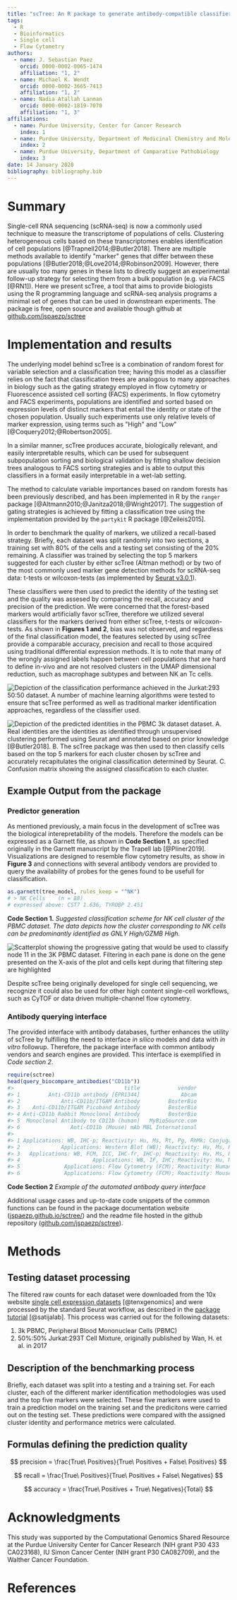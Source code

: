 ```yaml
---
title: "scTree: An R package to generate antibody-compatible classifiers from single-cell sequencing data"
tags:
  - R
  - Bioinformatics
  - Single cell
  - Flow Cytometry
authors:
  - name: J. Sebastian Paez
    orcid: 0000-0002-0065-1474
    affiliation: "1, 2"
  - name: Michael K. Wendt
    orcid: 0000-0002-3665-7413
    affiliation: "1, 2"
  - name: Nadia Atallah Lanman
    orcid: 0000-0002-1819-7070
    affiliation: "1, 3"
affiliations:
  - name: Purdue University, Center for Cancer Research
    index: 1
  - name: Purdue University, Department of Medicinal Chemistry and Molecular Pharmacology
    index: 2
  - name: Purdue University, Department of Comparative Pathobiology
    index: 3
date: 14 January 2020
bibliography: bibliography.bib
---
```


# Summary

Single-cell RNA sequencing (scRNA-seq) is now a commonly used technique to measure the transcriptome of populations of cells. Clustering heterogeneous cells based on these transcriptomes enables identification of cell populations [@Trapnell2014;@Butler2018]. There are multiple methods available to identify "marker" genes that differ between these populations [@Butler2018;@Love2014;@Robinson2009].  However, there are usually too many genes in these lists to directly suggest an experimental follow-up strategy for selecting them from a bulk population (e.g. via FACS [@RN1]). Here we present scTree, a tool that aims to provide biologists using the R programming language and scRNA-seq analysis programs a minimal set of genes that can be used in downstream experiments.  The package is free, open source and available though github at [github.com/jspaezp/sctree](https://github.com/jspaezp/sctree)

# Implementation and results

The underlying model behind scTree is a combination of random forest for variable
selection and a classification tree; having this model as a classifier relies on
the fact that classification trees are analogous to many approaches in biology such
as the gating strategy employed in flow cytometry or Fluorescence assisted
cell sorting (FACS) experiments. In flow cytometry and FACS experiments,
populations are identified and sorted based on expression levels of distinct markers
that entail the identity or state of the chosen population. Usually such experiments
use only relative levels of marker expression, using terms such as "High" and "Low"
[@Coquery2012;@Robertson2005].

In a similar manner, scTree produces accurate, biologically relevant, and easily
interpretable results, which can be used for subsequent subpopulation sorting and
biological validation by fitting shallow decision trees analogous to FACS sorting
strategies and is able to output this classifiers in a format easily interpretable
in a wet-lab setting.

The method to calculate variable importances based on random forests
has been previously described, and has been implemented
in R by the `ranger` package [@Altmann2010;@Janitza2018;@Wright2017].
The suggestion of gating strategies is achieved by fitting a classification tree using the implementation
provided by the `partykit` R package [@Zeileis2015].

In order to benchmark the quality of markers, we utilized a recall-based
strategy. Briefly, each dataset was split randomly into two sections,
a training set with 80% of the cells and a testing set consisting of the 20% remaining.
A classifier was trained by selecting the top 5 markers suggested for each
cluster by either scTree (Altman method) or by two of the most commonly used marker gene detection methods for scRNA-seq data: t-tests or wilcoxon-tests (as implemented by [Seurat v3.0.1](https://web.archive.org/save/https://satijalab.org/seurat/)).

These classifiers were then used to predict the identity of the testing
set and the quality was assesed by comparing the recall, accuracy and precision
of the prediction. We were concerned that the forest-based markers would artificially
favor scTree, therefore we utilized several classifiers for the markers derived from
either scTree, t-tests or wilcoxon-tests.
As shown in **Figures 1 and 2**, bias was not observed, and regardless of the final
classification model, the features selected by using scTree provide a comparable accuracy, precision and recall to those acquired using traditional differential expression methods. It is to note that many of the wrongly assigned labels happen between cell populations that are hard to define in-vivo and are not resolved clusters in the UMAP dimensional reduction, such as macrophage subtypes and between NK an Tc cells.

![**Depiction of the classification performance achieved in the Jurkat:293 50:50 dataset.**  A number of machine learning algorithms were tested to ensure that scTree performed as well as traditional marker identification approaches, regardless of the classifier used.](./paper_figures/benchmarks_5050_boxplot.png "Figure 1")

![**Depiction of the predicted identities in the PBMC 3k dataset dataset.** **A.** Real identities are the identities as identified through unsupervised clustering performed using Seurat and annotated based on prior knowledge [@Butler2018]. **B.** The scTree package was then used to then classify cells based on the top 5 markers for each cluster chosen by scTree and accurately recapitulates the original classification determined by Seurat. **C.** Confusion matrix showing the assigned classification to each cluster.](./paper_figures/pbmc_prediction_sctree.png "Figure 2")

## Example Output from the package

### Predictor generation

As mentioned previously, a main focus in the development of scTree was the biological
interepretability of the models. Therefore the models can be expressed as a Garnett file,
as shown in **Code Section 1**, as specified originally in the Garnett manuscript by the
Trapell lab [@Pliner2019].
Visualizations are designed to resemble flow cytometry results, as show in **Figure 3**
and connections with several antibody vendors are provided to query the availability of
probes for the genes found to be usefull for classification.

``` r
as.garnett(tree_model, rules_keep = "^NK")
# > NK Cells 	(n = 88)
# expressed above: CST7 1.636, TYROBP 2.451
```

**Code Section 1.** *Suggested classification scheme for NK cell cluster of the PBMC dataset.*
*The data depicts how the cluster corresponding to NK cells can be predominantly identified as GNLY High/GZMB High.*

![**Scatterplot showing the progressive gating that would be used to classify node 11 in the 3K PBMC dataset.** Filtering in each pane is done on the gene presented on the X-axis of the plot and cells kept during that filtering step are highlighted](./paper_figures/gates_plot_nkcells.png "Figure 3")

Despite scTree being originally developed for single
cell sequencing, we recognize it could also be used for other high content single-cell
workflows, such as CyTOF or data driven multiple-channel flow cytometry.

### Antibody querying interface

The provided interface with antibody databases, further enhances the utility of scTree by
fulfilling the need to interface *in silico* models and data with *in vitro*
followup. Therefore, the package interface with common antibody vendors
and search engines are provided. This interface is exemplified in *Code section 2*.

``` r
require(sctree)
head(query_biocompare_antibodies("CD11b"))
#>                                   title            vendor
#> 1         Anti-CD11b antibody [EPR1344]             Abcam
#> 2             Anti-CD11b/ITGAM Antibody         BosterBio
#> 3    Anti-CD11b/ITGAM Picoband Antibody         BosterBio
#> 4 Anti-CD11b Rabbit Monoclonal Antibody         BosterBio
#> 5  Monoclonal Antibody to CD11b (human)   MyBioSource.com
#> 6                Anti-CD11b (Mouse) mAb MBL International
#>                                                                                                            specification
#> 1 Applications: WB, IHC-p; Reactivity: Hu, Ms, Rt, Pg, RhMk; Conjugate/Tag: Unconjugated; Quantity: 10 µl, 40 µl, 100 µl
#> 2             Applications: Western Blot (WB); Reactivity: Hu, Ms, Rt; Conjugate/Tag: Unconjugated; Quantity: 100ug/vial
#> 3   Applications: WB, FCM, ICC, IHC-fr, IHC-p; Reactivity: Hu, Ms, Rt; Conjugate/Tag: Unconjugated; Quantity: 100ug/vial
#> 4                       Applications: WB, IF, IHC; Reactivity: Hu, Ms; Conjugate/Tag: Unconjugated; Quantity: 100ug/vial
#> 5              Applications: Flow Cytometry (FCM); Reactivity: Human (Hu); Conjugate/Tag: Unconjugated; Quantity: 0.1 mg
#> 6              Applications: Flow Cytometry (FCM); Reactivity: Mouse (Ms); Conjugate/Tag: Unconjugated; Quantity: 100 ug
```

**Code Section 2** *Example of the automated antibody query interface*

Additional usage cases and up-to-date code snippets of the common functions can be found
in the package documentation website
([jspaezp.github.io/sctree/](https://jspaezp.github.io/sctree/)) and the readme file hosted
in the github repository ([github.com/jspaezp/sctree](https://github.com/jspaezp/sctree)).

# Methods

## Testing dataset processing

The filtered raw counts for each dataset were downloaded from the 10x website
[single cell expression datasets](https://support.10xgenomics.com/single-cell-gene-expression/datasets)
[@tenxgenomics] and were processed by the standard Seurat workflow, as described in the
[package tutorial](https://web.archive.org/save/https://satijalab.org/seurat/v3.1/pbmc3k_tutorial.html) [@satijalab].
This process was carried out for the following datasets:

1. 3k PBMC, Peripheral Blood Mononuclear Cells (PBMC)
2. 50\%:50\% Jurkat:293T Cell Mixture, originally published by Wan, H. et al. in 2017

## Description of the benchmarking process

Briefly, each dataset was split into a testing and a training set. For each cluster,
each of the different marker identification methodologies was used and the top five
markers were selected. These five markers were used to
train a prediction model on the training set and the predicitons were carried out on the
testing set. These predictions were compared with the assigned cluster identity and
performance metrics were calculated.

## Formulas defining the prediction quality

$$
precision = \frac{True\ Positives}{True\ Positives + False\ Positives}
$$

$$
recall = \frac{True\ Positives}{True\ Positives + False\ Negatives}
$$

$$
accuracy = \frac{True\ Positives +  True\ Negatives}{Total}
$$


# Acknowledgments

This study was supported by the Computational Genomics Shared Resource at the Purdue
University Center for Cancer Research (NIH grant P30 433 CA023168), IU Simon Cancer
Center (NIH grant P30 CA082709), and the Walther Cancer Foundation.

# References
